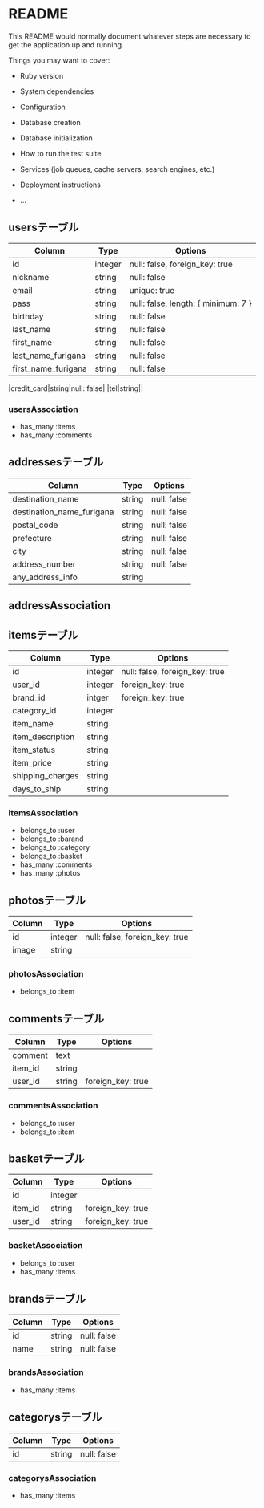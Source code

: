 # README

This README would normally document whatever steps are necessary to get the
application up and running.

Things you may want to cover:

* Ruby version

* System dependencies

* Configuration

* Database creation

* Database initialization

* How to run the test suite

* Services (job queues, cache servers, search engines, etc.)

* Deployment instructions

* ...

## usersテーブル
|Column|Type|Options|
|------|----|-------|
|id|integer|null: false, foreign_key: true|
|nickname|string|null: false|
|email|string|unique: true|
|pass|string|null: false, length: { minimum: 7 }|
|birthday|string|null: false|
|last_name|string|null: false|
|first_name|string|null: false|
|last_name_furigana|string|null: false|
|first_name_furigana|string|null: false|

|credit_card|string|null: false|
|tel|string||
### usersAssociation
- has_many :items
- has_many :comments

## addressesテーブル
|Column|Type|Options|
|------|----|-------|
|destination_name|string|null: false|
|destination_name_furigana|string|null: false|
|postal_code|string|null: false|
|prefecture|string|null: false|
|city|string|null: false|
|address_number|string|null: false|
|any_address_info|string||
## addressAssociation


## itemsテーブル
|Column|Type|Options|
|------|----|-------|
|id|integer|null: false, foreign_key: true|
|user_id|integer|foreign_key: true|
|brand_id|intger|foreign_key: true|
|category_id|integer||
|item_name|string||
|item_description|string||
|item_status|string||
|item_price|string||
|shipping_charges|string||
|days_to_ship|string||
### itemsAssociation
- belongs_to :user
- belongs_to :barand
- belongs_to :category
- belongs_to :basket
- has_many :comments
- has_many :photos

## photosテーブル
|Column|Type|Options|
|------|----|-------|
|id|integer|null: false, foreign_key: true|
|image|string||
### photosAssociation
- belongs_to :item

## commentsテーブル
|Column|Type|Options|
|------|----|-------|
|comment|text||
|item_id|string||
|user_id|string|foreign_key: true|
### commentsAssociation
- belongs_to :user
- belongs_to :item

## basketテーブル
|Column|Type|Options|
|------|----|-------|
|id|integer||
|item_id|string|foreign_key: true|
|user_id|string|foreign_key: true|
### basketAssociation
- belongs_to :user
- has_many :items

## brandsテーブル
|Column|Type|Options|
|------|----|-------|
|id|string|null: false|
|name|string|null: false|
### brandsAssociation
- has_many :items

## categorysテーブル
|Column|Type|Options|
|------|----|-------|
|id|string|null: false|
### categorysAssociation
- has_many :items